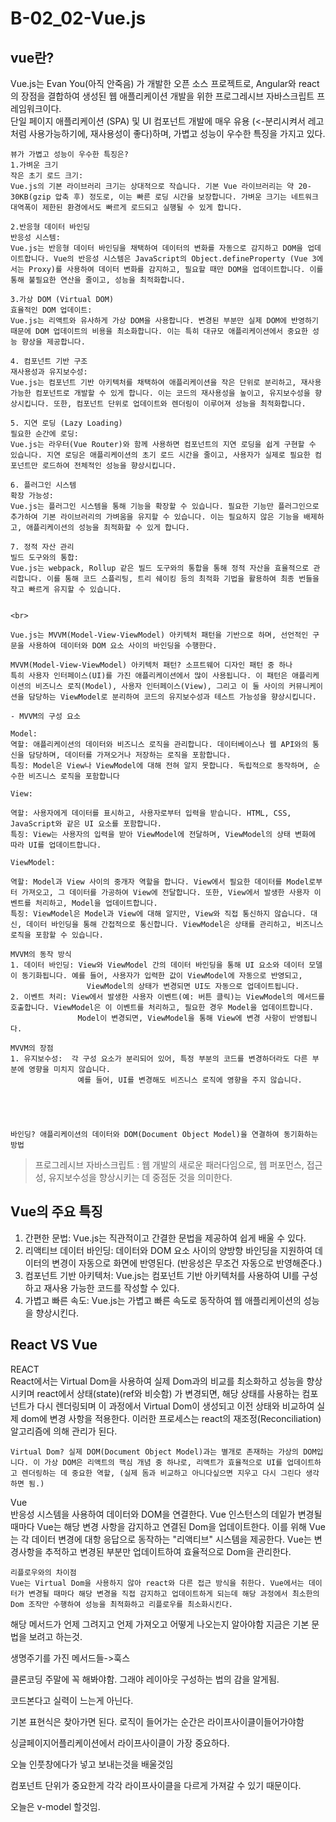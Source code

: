 # B-02_02-Vue.js


## vue란?
<p>
    Vue.js는 Evan You(아직 안죽음) 가 개발한 오픈 소스 프로젝트로, Angular와 react의 장점을 결합하여 생성된 웹 애플리케이션 개발을 위한 프로그레시브 자바스크립트 프레임워크이다.<br> 단일 페이지 애플리케이션 (SPA) 및 UI 컴포넌트 개발에 매우 유용 (<-분리시켜서 레고처럼 사용가능하기에, 재사용성이 좋다)하며, 가볍고 성능이 우수한 특징을 가지고 있다. 
    
    
    뷰가 가볍고 성능이 우수한 특징은? 
    1.가벼운 크기
    작은 초기 로드 크기:
    Vue.js의 기본 라이브러리 크기는 상대적으로 작습니다. 기본 Vue 라이브러리는 약 20-30KB(gzip 압축 후) 정도로, 이는 빠른 로딩 시간을 보장합니다. 가벼운 크기는 네트워크 대역폭이 제한된 환경에서도 빠르게 로드되고 실행될 수 있게 합니다.

    2.반응형 데이터 바인딩
    반응성 시스템:
    Vue.js는 반응형 데이터 바인딩을 채택하여 데이터의 변화를 자동으로 감지하고 DOM을 업데이트합니다. Vue의 반응성 시스템은 JavaScript의 Object.defineProperty (Vue 3에서는 Proxy)를 사용하여 데이터 변화를 감지하고, 필요할 때만 DOM을 업데이트합니다. 이를 통해 불필요한 연산을 줄이고, 성능을 최적화합니다.

    3.가상 DOM (Virtual DOM)
    효율적인 DOM 업데이트:
    Vue.js는 리액트와 유사하게 가상 DOM을 사용합니다. 변경된 부분만 실제 DOM에 반영하기 때문에 DOM 업데이트의 비용을 최소화합니다. 이는 특히 대규모 애플리케이션에서 중요한 성능 향상을 제공합니다. 

    4. 컴포넌트 기반 구조
    재사용성과 유지보수성:
    Vue.js는 컴포넌트 기반 아키텍처를 채택하여 애플리케이션을 작은 단위로 분리하고, 재사용 가능한 컴포넌트로 개발할 수 있게 합니다. 이는 코드의 재사용성을 높이고, 유지보수성을 향상시킵니다. 또한, 컴포넌트 단위로 업데이트와 렌더링이 이루어져 성능을 최적화합니다.

    5. 지연 로딩 (Lazy Loading)
    필요한 순간에 로딩:
    Vue.js는 라우터(Vue Router)와 함께 사용하면 컴포넌트의 지연 로딩을 쉽게 구현할 수 있습니다. 지연 로딩은 애플리케이션의 초기 로드 시간을 줄이고, 사용자가 실제로 필요한 컴포넌트만 로드하여 전체적인 성능을 향상시킵니다.

    6. 플러그인 시스템
    확장 가능성:
    Vue.js는 플러그인 시스템을 통해 기능을 확장할 수 있습니다. 필요한 기능만 플러그인으로 추가하여 기본 라이브러리의 가벼움을 유지할 수 있습니다. 이는 필요하지 않은 기능을 배제하고, 애플리케이션의 성능을 최적화할 수 있게 합니다.

    7. 정적 자산 관리
    빌드 도구와의 통합:
    Vue.js는 webpack, Rollup 같은 빌드 도구와의 통합을 통해 정적 자산을 효율적으로 관리합니다. 이를 통해 코드 스플리팅, 트리 쉐이킹 등의 최적화 기법을 활용하여 최종 번들을 작고 빠르게 유지할 수 있습니다.


    <br>

    Vue.js는 MVVM(Model-View-ViewModel) 아키텍처 패턴을 기반으로 하며, 선언적인 구문을 사용하여 데이터와 DOM 요소 사이의 바인딩을 수행한다.

    MVVM(Model-View-ViewModel) 아키텍처 패턴? 소프트웨어 디자인 패턴 중 하나
    특히 사용자 인터페이스(UI)를 가진 애플리케이션에서 많이 사용됩니다. 이 패턴은 애플리케이션의 비즈니스 로직(Model), 사용자 인터페이스(View), 그리고 이 둘 사이의 커뮤니케이션을 담당하는 ViewModel로 분리하여 코드의 유지보수성과 테스트 가능성을 향상시킵니다.
    
    - MVVM의 구성 요소
    
    Model:
    역할: 애플리케이션의 데이터와 비즈니스 로직을 관리합니다. 데이터베이스나 웹 API와의 통신을 담당하며, 데이터를 가져오거나 저장하는 로직을 포함합니다.
    특징: Model은 View나 ViewModel에 대해 전혀 알지 못합니다. 독립적으로 동작하며, 순수한 비즈니스 로직을 포함합니다

    View:

    역할: 사용자에게 데이터를 표시하고, 사용자로부터 입력을 받습니다. HTML, CSS, JavaScript와 같은 UI 요소를 포함합니다.
    특징: View는 사용자의 입력을 받아 ViewModel에 전달하며, ViewModel의 상태 변화에 따라 UI를 업데이트합니다.

    ViewModel:

    역할: Model과 View 사이의 중개자 역할을 합니다. View에서 필요한 데이터를 Model로부터 가져오고, 그 데이터를 가공하여 View에 전달합니다. 또한, View에서 발생한 사용자 이벤트를 처리하고, Model을 업데이트합니다.
    특징: ViewModel은 Model과 View에 대해 알지만, View와 직접 통신하지 않습니다. 대신, 데이터 바인딩을 통해 간접적으로 통신합니다. ViewModel은 상태를 관리하고, 비즈니스 로직을 포함할 수 있습니다.

    MVVM의 동작 방식
    1. 데이터 바인딩: View와 ViewModel 간의 데이터 바인딩을 통해 UI 요소와 데이터 모델이 동기화됩니다. 예를 들어, 사용자가 입력한 값이 ViewModel에 자동으로 반영되고,
                     ViewModel의 상태가 변경되면 UI도 자동으로 업데이트됩니다.
    2. 이벤트 처리: View에서 발생한 사용자 이벤트(예: 버튼 클릭)는 ViewModel의 메서드를 호출합니다. ViewModel은 이 이벤트를 처리하고, 필요한 경우 Model을 업데이트합니다. 
                   Model이 변경되면, ViewModel을 통해 View에 변경 사항이 반영됩니다.   

    MVVM의 장점
    1. 유지보수성:  각 구성 요소가 분리되어 있어, 특정 부분의 코드를 변경하더라도 다른 부분에 영향을 미치지 않습니다. 
                   예를 들어, UI를 변경해도 비즈니스 로직에 영향을 주지 않습니다.

                                             



    바인딩? 애플리케이션의 데이터와 DOM(Document Object Model)을 연결하여 동기화하는 방법
</p>

> 프로그레시브 자바스크립트 : 웹 개발의 새로운 패러다임으로, 웹 퍼포먼스, 접근성, 유지보수성을 향상시키는 데 중점둔 것을 의미한다.

## Vue의 주요 특징
1. 간편한 문법: Vue.js는 직관적이고 간결한 문법을 제공하여 쉽게 배울 수 있다.
2. 리액티브 데이터 바인딩: 데이터와 DOM 요소 사이의 양방향 바인딩을 지원하여 데이터의 변경이 자동으로 화면에 반영된다. (반응성은 무조건 자동으로 반영해준다.)
3. 컴포넌트 기반 아키텍처: Vue.js는 컴포넌트 기반 아키텍처를 사용하여 UI를 구성하고 재사용 가능한 코드를 작성할 수 있다. 
4. 가볍고 빠른 속도: Vue.js는 가볍고 빠른 속도로 동작하여 웹 애플리케이션의 성능을 향상시킨다.



## React VS Vue
<p>
    REACT <br>
    React에서는 Virtual Dom을 사용하여 실제 Dom과의 비교를 최소화하고 성능을 향상시키며 react에서 상태(state)(ref와 비슷함) 가 변경되면, 해당 상태를 사용하는 컴포넌트가 다시 렌더링되며 이 과정에서 Virtual Dom이 생성되고 이전 상태와 비교하여 실제 dom에 변경 사항을 적용한다. 이러한 프로세스는 react의 재조정(Reconciliation)알고리즘에 의해 관리가 된다.

    Virtual Dom? 실제 DOM(Document Object Model)과는 별개로 존재하는 가상의 DOM입니다. 이 가상 DOM은 리액트의 핵심 개념 중 하나로, 리액트가 효율적으로 UI를 업데이트하고 렌더링하는 데 중요한 역할, (실제 돔과 비교하고 아니다싶으면 지우고 다시 그린다 생각하면 됨.)
</p>
<p>
    Vue <br>
    반응성 시스템을 사용하여 데이터와 DOM을 연결한다. Vue 인스턴스의 데잍가 변경될 때마다 Vue는 해당 변경 사항을 감지하고 연결된 Dom을 업데이트한다. 이를 위해 Vue는 각 데이터 변경에 대항 응답으로 동작하는 "리액티브" 시스템을 제공한다. Vue는 변경사항을 추적하고 변경된 부분만 업데이트하여 효율적으로 Dom을 관리한다.

    리플로우와의 차이점
    Vue는 Virtual Dom을 사용하지 않아 react와 다른 접근 방식을 취한다. Vue에서는 데이터가 변경될 때마다 해당 변경을 직접 감지하고 업데이트하게 되는데 해당 과정에서 최소한의 Dom 조작만 수행하여 성능을 최적화하고 리플로우를 최소화시킨다.
</p>

해당 메서드가 언제 그려지고 언제 가져오고 어떻게 나오는지 알아야함
지금은 기본 문법을 보려고 하는것.

생명주기를 가진 메서드들->훅스

클론코딩 주말에 꼭 해봐야함. 그래야 레이아웃 구성하는 법의 감을 알게됨.

코드본다고 실력이 느는게 아닌다.

기본 표현식은 찾아가면 된다.
로직이 들어가는 순간은 라이프사이클이들어가야함


싱글페이지어플리케이션에서 라이프사이클이 가장 중요하다.

오늘 인풋창에다가 넣고 보내는것을 배울것임

컴포넌트 단위가 중요한게 각각 라이프사이클을 다르게 가져갈 수 있기 때문이다.

오늘은 v-model 할것임. 